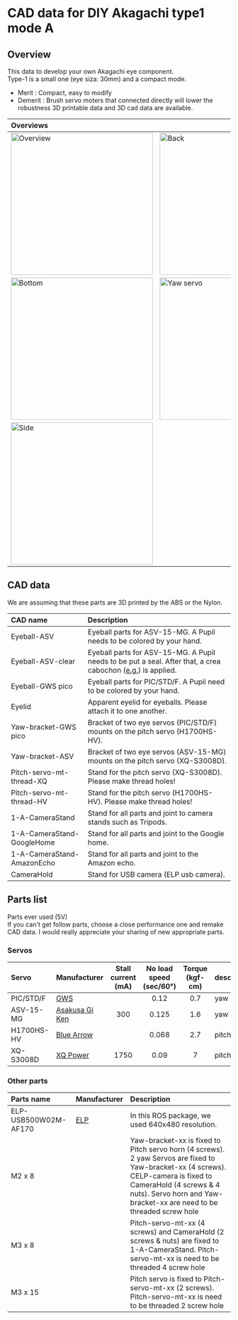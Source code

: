 CAD data for DIY Akagachi type1 mode A
====
## Overview  

This data to develop your own Akagachi eye component.  
Type-1 is a small one (eye siza: 30mm) and a compact mode.
- Merit : Compact, easy to modify
- Demerit : Brush servo moters that connected directly will lower the robustness
3D printable data and 3D cad data are available.

|Overviews||  
|:---|:---|  
|<img src=https://github.com/Yasu31/robot-eyes/blob/master/cad/Akagachi-1A/images/DSC00029.JPG alt="Overview" width="320px">|<img src=https://github.com/Yasu31/robot-eyes/blob/master/cad/Akagachi-1A/images/DSC00030.JPG alt="Back" width="320px">|  
|<img src=https://github.com/Yasu31/robot-eyes/blob/master/cad/Akagachi-1A/images/DSC00031.JPG alt="Bottom" width="320px">|<img src=https://github.com/Yasu31/robot-eyes/blob/master/cad/Akagachi-1A/images/DSC00033.JPG alt="Yaw servo" width="320px">|  
|<img src=https://github.com/Yasu31/robot-eyes/blob/master/cad/Akagachi-1A/images/DSC00034.JPG alt="Side" width="320px">||  

## CAD data
We are assuming that these parts are 3D printed by the ABS or the Nylon.

|CAD name|Description|  
|:---|:---|  
|Eyeball-ASV|Eyeball parts for ASV-15-MG. A Pupil needs to be colored by your hand.|  
|Eyeball-ASV-clear|Eyeball parts for ASV-15-MG. A Pupil needs to be put a seal. After that, a crea cabochon ([e.g.](https://www.amazon.co.jp/dp/B01N9BWMKV)) is applied.|  
|Eyeball-GWS pico|Eyeball parts for PIC/STD/F. A Pupil need to be colored by your hand.|  
|Eyelid|Apparent eyelid for eyeballs. Please attach it to one another.|  
|Yaw-bracket-GWS pico|Bracket of two eye servos (PIC/STD/F) mounts on the pitch servo (H1700HS-HV).|  
|Yaw-bracket-ASV|Bracket of two eye servos (ASV-15-MG) mounts on the pitch servo (XQ-S3008D).|  
|Pitch-servo-mt-thread-XQ|Stand for the pitch servo (XQ-S3008D). Please make thread holes!|  
|Pitch-servo-mt-thread-HV|Stand for the pitch servo (H1700HS-HV). Please make thread holes!|  
|1-A-CameraStand|Stand for all parts and joint to camera stands such as Tripods.|  
|1-A-CameraStand-GoogleHome|Stand for all parts and joint to the Google home.|  
|1-A-CameraStand-AmazonEcho|Stand for all parts and joint to the Amazon echo.|  
|CameraHold|Stand for USB camera (ELP usb camera).|  

## Parts list
Parts ever used (5V)  
If you can't get follow parts, choose a close performance one and remake CAD data.
I would really appreciate your sharing of new appropriate parts.

### Servos
|Servo|Manufacturer|Stall current<br>(mA)|No load speed<br>(sec/60°)|Torque<br>(kgf-cm)|description|  
|:---|:---|:---:|:---:|:---:|:---|     
|PIC/STD/F|[GWS](https://gwsus.com/gws_com_tw_www/english/product/servo/sub%20micro.htm)||0.12|0.7|yaw servo|  
|ASV-15-MG|[Asakusa Gi Ken](http://www.robotsfx.com/robot/ASV-15.html)|300|0.125|1.6|yaw servo|  
|H1700HS-HV|[Blue Arrow](http://www.ltair.com/index.php?route=product/product&manufacturer_id=8&product_id=351)||0.068|2.7|pitch servo|  
|XQ-S3008D|[XQ Power](http://www.xq-power.com/XQ-S30P/show_64.html)|1750|0.09|7|pitch servo|  

### Other parts
|Parts name|Manufacturer|Description|  
|:---|:---|:---|  
|ELP-USB500W02M-AF170|[ELP](hhttp://www.webcamerausb.com/elp-wide-angle-5megapixels-high-resolution-ov5640-sensor-module-pcb-mini-auto-focus-camera-usb-with-170degree-fisheye-lens-p-64.html)|In this ROS package, we used 640x480 resolution.|  
|M2 x 8||Yaw-bracket-xx is fixed to Pitch servo horn (4 screws). 2 yaw Servos are fixed to Yaw-bracket-xx (4 screws). CELP-camera is fixed to CameraHold (4 screws & 4 nuts). Servo horn and Yaw-bracket-xx are need to be threaded screw hole|
|M3 x 8||Pitch-servo-mt-xx (4 screws) and CameraHold (2 screws & nuts) are fixed to 1-A-CameraStand. Pitch-servo-mt-xx is need to be threaded 4 screw hole|
|M3 x 15||Pitch servo is fixed to Pitch-servo-mt-xx (2 screws). Pitch-servo-mt-xx is need to be threaded 2 screw hole|



